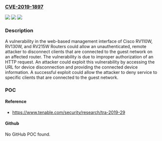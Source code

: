### [CVE-2019-1897](https://cve.mitre.org/cgi-bin/cvename.cgi?name=CVE-2019-1897)
![](https://img.shields.io/static/v1?label=Product&message=Cisco%20RV130W%20Wireless-N%20Multifunction%20VPN%20Router%20Firmware%20&color=blue)
![](https://img.shields.io/static/v1?label=Version&message=n%2Fa&color=blue)
![](https://img.shields.io/static/v1?label=Vulnerability&message=CWE-285&color=brighgreen)

### Description

A vulnerability in the web-based management interface of Cisco RV110W, RV130W, and RV215W Routers could allow an unauthenticated, remote attacker to disconnect clients that are connected to the guest network on an affected router. The vulnerability is due to improper authorization of an HTTP request. An attacker could exploit this vulnerability by accessing the URL for device disconnection and providing the connected device information. A successful exploit could allow the attacker to deny service to specific clients that are connected to the guest network.

### POC

#### Reference
- https://www.tenable.com/security/research/tra-2019-29

#### Github
No GitHub POC found.

